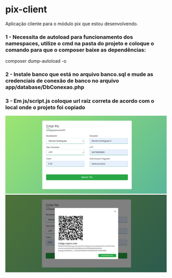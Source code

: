 # pix-client
Aplicação cliente para o módulo pix que estou desenvolvendo.
### 1 - Necessita de autoload para funcionamento dos namespaces, utilize o cmd na pasta do projeto e coloque o comando para que o composer baixe as dependências:
composer dump-autoload -o
### 2 - Instale banco que está no arquivo banco.sql e mude as credenciais de conexão de banco no arquivo app/database/DbConexao.php
### 3 - Em js/script.js coloque url raiz correta de acordo com o local onde o projeto foi copiado
![cria_pix_1](https://github.com/rodriguesrenato61/pix-client/blob/main/prints/cria-pix_1.png)
![cria_pix_2](https://github.com/rodriguesrenato61/pix-client/blob/main/prints/cria_pix_2.png)

